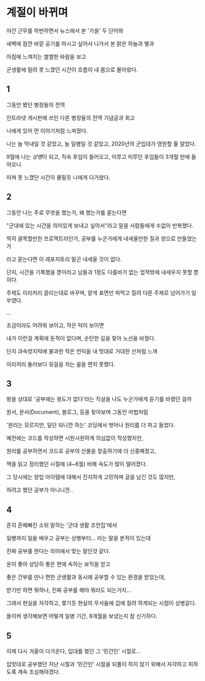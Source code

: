 # 계절이 바뀌며

야간 근무를 하번하면서 뉴스에서 본 '가을' 두 단어와

새벽에 잠깐 바깥 공기를 마시고 싶어서 나가서 본 맑은 하늘과 별과

아침에 느껴지는 쌀쌀한 바람을 보고

군생활에 밀려 못 느꼈던 시간이 흐름이 내 몸으로 몰아왔다.

## 1

그동안 봤던 병장들의 전역

인트라넷 게시판에 쓰인 다른 병장들의 전역 기념글과 회고

나에게 있어 먼 이야기처럼 느껴졌다.

나는 늘 막내일 것 같았고, 늘 일병일 것 같았고, 2020년의 군입대가 영원할 줄 알았다.

9월에 나는 *상병*이 되고, 직속 후임이 들어오고, 미루고 미루던 후임들이 3개월 만에 들어오니

미쳐 못 느꼈던 시간이 물밀듯 나에게 다가왔다.

## 2

그동안 나는 주로 무엇을 했는가, 왜 했는가를 묻는다면

"군대에 있는 시간을 의미있게 보내고 싶어서"라고 말을 사람들에게 수없이 반복했다.

딱히 괄목할만한 프로젝트라던가, 공부를 누군가에게 내세울만한 질과 양으로 만들었는가

라고 묻는다면 이 레포지토리 말곤 내세울 것이 없다.

단지, 시간을 기록했을 뿐이라고 남들과 1정도 다를바가 없는 업적밖에 내세우지 못할 뿐이다.

주제도 이리저리 끌리는대로 바꾸며, 얕게 표면만 파먹고 질려 다른 주제로 넘어가기 일쑤였다.

...

조금이라도 어려워 보이고, 작은 턱이 보이면

내가 이런걸 계획에 둔적이 없다며, 순탄한 길을 찾아 노선을 바꿨다.

단지 과속방지턱에 불과한 작은 언덕을 내 멋대로 거대한 산처럼 느껴

이리저리 둘러보다 뒷걸음 치는 꼴을 면치 못했다.

## 3

왕을 상대로 '공부에는 왕도가 없다'라는 직설을 나도 누군가에게 듣기를 바랬던 걸까

원서, 문서(Document), 블로그, 등을 찾아보며 그동안 마법처럼 

'원리는 모르지만, 일단 되니깐 하는' 코딩에서 벗어나 원리를 더 파고 들었다.

예전에는 코드를 작성하면 시원시원하게 의심없이 작성했지만,

원리를 공부하면서 코드로 공부의 산물을 창출하기에 더 신중해졌고,

책을 읽고 정리했던 시절에 (4~6월) 비해 속도가 많이 떨어졌다.

그 당시에는 창업 아이템에 대해서 진지하게 고민하며 글을 남긴 것도 많지만,

하려고 했던 공부가 아니니깐..

## 4

흔히 흔해빠진 소위 말하는 '군대 생활 조언집'에서

일병까지 일을 배우고 공부는 상병부터... 라는 말을 본적이 있는데

진짜 공부를 한다는 의미에서 맞는 말인것 같다.

운이 좋아 상당히 좋은 편에 속하는 보직을 얻고

좋은 간부를 만나 편한 군생활과 동시에 공부할 수 있는 환경을 받았는데,

받기만 하면 뭐하나, 진짜 공부를 해야 뭐라도 되는거지...

그래서 현실을 자각하고, 쫓기듯 현실의 무서움에 겁에 질려 하게되는 시점이 상병같다.

돌이켜 생각해보면 어떻게 일병 기간, 8개월을 보냈는지 참 신기하다.

## 5

이제 다시 겨울이 다가온다, 입대를 했던 그 '민간인' 시절로...

입맛대로 공부했던 지난 시절과 '민간인' 시절을 되풀이 하지 않기 위해서 자각하고 피하도록 계속 조심해야겠다.